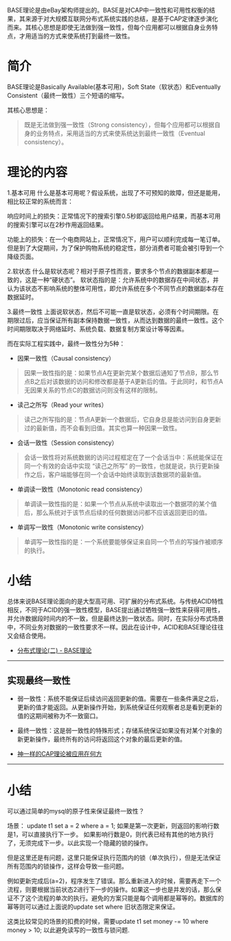 BASE理论是由eBay架构师提出的。BASE是对CAP中一致性和可用性权衡的结果，其来源于对大规模互联网分布式系统实践的总结，是基于CAP定律逐步演化而来。其核心思想是即使无法做到强一致性，但每个应用都可以根据自身业务特点，才用适当的方式来使系统打到最终一致性。

# 简介

BASE理论是Basically Available(基本可用)，Soft State（软状态）和Eventually Consistent（最终一致性）三个短语的缩写。

其核心思想是：

> 既是无法做到强一致性（Strong consistency），但每个应用都可以根据自身的业务特点，采用适当的方式来使系统达到最终一致性（Eventual consistency）。

# 理论的内容

1.基本可用
什么是基本可用呢？假设系统，出现了不可预知的故障，但还是能用，相比较正常的系统而言：

响应时间上的损失：正常情况下的搜索引擎0.5秒即返回给用户结果，而基本可用的搜索引擎可以在2秒作用返回结果。

功能上的损失：在一个电商网站上，正常情况下，用户可以顺利完成每一笔订单。但是到了大促期间，为了保护购物系统的稳定性，部分消费者可能会被引导到一个降级页面。


2.软状态
什么是软状态呢？相对于原子性而言，要求多个节点的数据副本都是一致的，这是一种“硬状态”。
软状态指的是：允许系统中的数据存在中间状态，并认为该状态不影响系统的整体可用性，即允许系统在多个不同节点的数据副本存在数据延时。


3.最终一致性
上面说软状态，然后不可能一直是软状态，必须有个时间期限。在期限过后，应当保证所有副本保持数据一致性，从而达到数据的最终一致性。这个时间期限取决于网络延时、系统负载、数据复制方案设计等等因素。

而在实际工程实践中，最终一致性分为5种：

- 因果一致性（Causal consistency）

> 因果一致性指的是：如果节点A在更新完某个数据后通知了节点B，那么节点B之后对该数据的访问和修改都是基于A更新后的值。于此同时，和节点A无因果关系的节点C的数据访问则没有这样的限制。

- 读己之所写（Read your writes）

> 读己之所写指的是：节点A更新一个数据后，它自身总是能访问到自身更新过的最新值，而不会看到旧值。其实也算一种因果一致性。

- 会话一致性（Session consistency）

> 会话一致性将对系统数据的访问过程框定在了一个会话当中：系统能保证在同一个有效的会话中实现 “读己之所写” 的一致性，也就是说，执行更新操作之后，客户端能够在同一个会话中始终读取到该数据项的最新值。

- 单调读一致性（Monotonic read consistency）

> 单调读一致性指的是：如果一个节点从系统中读取出一个数据项的某个值后，那么系统对于该节点后续的任何数据访问都不应该返回更旧的值。

- 单调写一致性（Monotonic write consistency）

> 单调写一致性指的是：一个系统要能够保证来自同一个节点的写操作被顺序的执行。

# 小结

总体来说BASE理论面向的是大型高可用、可扩展的分布式系统。与传统ACID特性相反，不同于ACID的强一致性模型，BASE提出通过牺牲强一致性来获得可用性，并允许数据段时间内的不一致，但是最终达到一致状态。同时，在实际分布式场景中，不同业务对数据的一致性要求不一样。因此在设计中，ACID和BASE理论往往又会结合使用。


- [分布式理论(二) - BASE理论](https://juejin.im/post/5b2663fcf265da59a401e6f8)

---

## 实现最终一致性
- 弱一致性：系统不能保证后续访问返回更新的值。需要在一些条件满足之后，更新的值才能返回。从更新操作开始，到系统保证任何观察者总是看到更新的值的这期间被称为不一致窗口。
- 最终一致性：这是弱一致性的特殊形式；存储系统保证如果没有对某个对象的新更新操作，最终所有的访问将返回这个对象的最后更新的值。

- [神一样的CAP理论被应用在何方](https://juejin.im/post/5d720e86f265da03cc08de74)

---
# 小结

可以通过简单的mysql的原子性来保证最终一致性？

场景：
update t1 set a = 2 where a = 1; 如果是第一次更新，则返回的影响行数是1，可以直接执行下一步。
如果影响行数是0，则代表已经有其他的地方执行了，无须完成下一步。以此实现一个隐藏的锁的操作。

但是这里还是有问题，这里只能保证执行范围内的锁（单次执行），但是无法保证所有范围内的锁操作，这样会导致一些问题。

例如更新完成后(a=2)，程序发生了错误。那么重新进入的时候，需要再走下一个流程，则要根据当前状态2进行下一步的操作。如果这一步也是并发的话，那么保证不了这个流程的单次的执行。避免的方案只能是每个调用都是幂等的。数据库的幂等则可以通过上面说的update set where 旧状态限定来保证。

这类比较常见的场景的扣费的时候，需要update t1 set money -= 10 where money > 10; 以此避免读写的一致性与锁问题.
